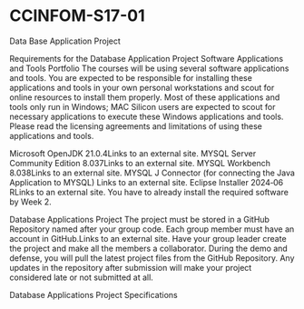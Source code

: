 # CCINFOM-S17-01
Data Base Application Project

Requirements for the Database Application Project
Software Applications and Tools Portfolio
The courses will be using several software applications and tools. You are expected to be responsible for installing these applications and tools in your own personal workstations and scout for online resources to install them properly. Most of these applications and tools only run in Windows; MAC Silicon users are expected to scout for necessary applications to execute these Windows applications and tools.
Please read the licensing agreements and limitations of using these applications and tools.

Microsoft OpenJDK 21.0.4Links to an external site.
MYSQL Server Community Edition 8.037Links to an external site.
MYSQL Workbench 8.038Links to an external site.
MYSQL J Connector (for connecting the Java Application to MYSQL) Links to an external site.
Eclipse Installer 2024‑06 RLinks to an external site.
You have to already install the required software by Week 2.

Database Applications Project
The project must be stored in a GitHub Repository named after your group code. Each group member must have an account in GitHub.Links to an external site. Have your group leader create the project and make all the members a collaborator. During the demo and defense, you will pull the latest project files from the GitHub Repository. Any updates in the repository after submission will make your project considered late or not submitted at all.



Database Applications Project Specifications
